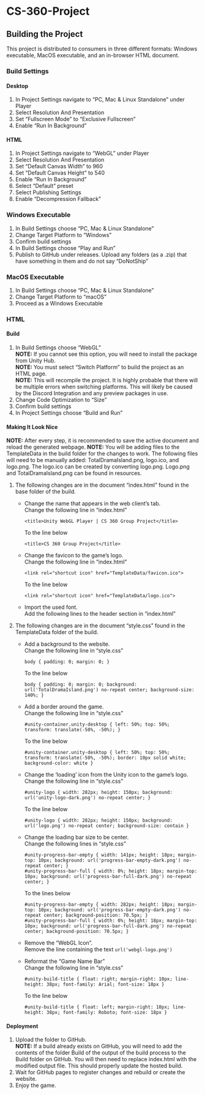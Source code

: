 # CS-360-Project
## Building the Project
This project is distributed to consumers in three different formats: Windows executable, MacOS executable, and an in-browser HTML document.
### Build Settings
#### Desktop
1.	In Project Settings navigate to “PC, Mac & Linux Standalone” under Player
2.	Select Resolution And Presentation
3.	Set “Fullscreen Mode” to “Exclusive Fullscreen”
4.	Enable “Run In Background”
#### HTML
1.	In Project Settings navigate to “WebGL” under Player
2.	Select Resolution And Presentation
3.	Set “Default Canvas Width” to 960
4.	Set “Default Canvas Height” to 540
5.	Enable “Run In Background”
6.	Select “Default” preset
7.	Select Publishing Settings
8.	Enable “Decompression Fallback”
### Windows Executable
1.	In Build Settings choose “PC, Mac & Linux Standalone”
2.	Change Target Platform to “Windows”
3.	Confirm build settings
4.	In Build Settings choose “Play and Run”
5.	Publish to GitHub under releases. Upload any folders (as a .zip) that have something in them and do not say “DoNotShip”
### MacOS Executable
1.	In Build Settings choose “PC, Mac & Linux Standalone”
2.	Change Target Platform to “macOS”
3.	Proceed as a Windows Executable
### HTML
#### Build
1.	In Build Settings choose “WebGL”  
**NOTE:** If you cannot see this option, you will need to install the package from Unity Hub.  
**NOTE:** You must select “Switch Platform” to build the project as an HTML page.  
**NOTE:** This will recompile the project. It is highly probable that there will be multiple errors when switching platforms. This will likely be caused by the Discord Integration and any preview packages in use.
2.	Change Code Optimization to “Size”
3.	Confirm build settings
4.	In Project Settings choose “Build and Run”
#### Making It Look Nice
**NOTE:** After every step, it is recommended to save the active document and reload the generated webpage.
**NOTE:** You will be adding files to the TemplateData in the build folder for the changes to work. The following files will need to be manually added: TotalDramaIsland.png, logo.ico, and logo.png. The logo.ico can be created by converting logo.png. Logo.png and TotalDramaIsland.png can be found in resources.
1.	The following changes are in the document “index.html” found in the base folder of the build.  
    + Change the name that appears in the web client’s tab.  
      Change the following line in “index.html”  
            
          <title>Unity WebGL Player | CS 360 Group Project</title>  
       To the line below
            
          <title>CS 360 Group Project</title>
    + Change the favicon to the game’s logo.  
      Change the following line in “index.html”
    
          <link rel="shortcut icon" href="TemplateData/favicon.ico">
      To the line below
    
          <link rel="shortcut icon" href="TemplateData/logo.ico">
    
    +	Import the used font.  
      Add the following lines to the header section in “index.html”

          <link rel="preconnect" href="https://fonts.googleapis.com">
          <link rel="preconnect" href="https://fonts.gstatic.com" crossorigin>
          <link href="https://fonts.googleapis.com/css2?family=Roboto:wght@700&display=swap" rel="stylesheet">

2.	The following changes are in the document “style.css” found in the TemplateData folder of the build.
      + Add a background to the website.  
        Change the following line in “style.css”
    
            body { padding: 0; margin: 0; }
        To the line below
    
            body { padding: 0; margin: 0; background: url('TotalDramaIsland.png') no-repeat center; background-size: 140%; }
      +	Add a border around the game.  
        Change the following line in “style.css”
    
            #unity-container.unity-desktop { left: 50%; top: 50%; transform: translate(-50%, -50%); }
        To the line below
    
            #unity-container.unity-desktop { left: 50%; top: 50%; transform: translate(-50%, -50%); border: 10px solid white; background-color: white }
      +	Change the ‘loading’ icon from the Unity icon to the game’s logo.  
        Change the following line in “style.css”
    
            #unity-logo { width: 282px; height: 150px; background: url('unity-logo-dark.png') no-repeat center; }
        To the line below
    
            #unity-logo { width: 282px; height: 150px; background: url('logo.png') no-repeat center; background-size: contain }
      + Change the loading bar size to be center.  
        Change the following lines in “style.css”
    
            #unity-progress-bar-empty { width: 141px; height: 18px; margin-top: 10px; background: url('progress-bar-empty-dark.png') no-repeat center; }
            #unity-progress-bar-full { width: 0%; height: 18px; margin-top: 10px; background: url('progress-bar-full-dark.png') no-repeat center; }
        To the lines below
    
            #unity-progress-bar-empty { width: 282px; height: 18px; margin-top: 10px; background: url('progress-bar-empty-dark.png') no-repeat center; background-position: 70.5px; }
            #unity-progress-bar-full { width: 0%; height: 18px; margin-top: 10px; background: url('progress-bar-full-dark.png') no-repeat center; background-position: 70.5px; }
      + Remove the “WebGL Icon”.  
        Remove the line containing the text `url('webgl-logo.png')`
      +	Reformat the “Game Name Bar”  
        Change the following line in “style.css”

            #unity-build-title { float: right; margin-right: 10px; line-height: 38px; font-family: Arial; font-size: 18px }
        To the line below
            
            #unity-build-title { float: left; margin-right: 10px; line-height: 38px; font-family: Roboto; font-size: 18px }
#### Deployment
1.	Upload the folder to GitHub.  
**NOTE:** If a build already exists on GitHub, you will need to add the contents of the folder Build of the output of the build process to the Build folder on GitHub. You will then need to replace index.html with the modified output file. This should properly update the hosted build. 
2.	Wait for GitHub pages to register changes and rebuild or create the website.
3.	Enjoy the game.
